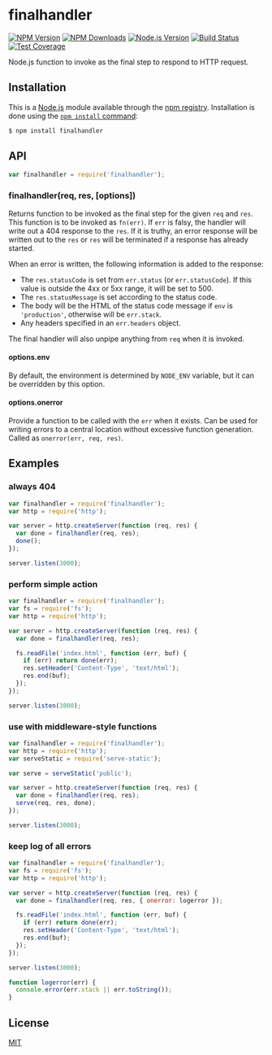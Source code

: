 # finalhandler

[![NPM Version][npm-image]][npm-url]
[![NPM Downloads][downloads-image]][downloads-url]
[![Node.js Version][node-image]][node-url]
[![Build Status][github-actions-ci-image]][github-actions-ci-url]
[![Test Coverage][coveralls-image]][coveralls-url]

Node.js function to invoke as the final step to respond to HTTP request.

## Installation

This is a [Node.js](https://nodejs.org/en/) module available through the
[npm registry](https://www.npmjs.com/). Installation is done using the
[`npm install` command](https://docs.npmjs.com/getting-started/installing-npm-packages-locally):

```sh
$ npm install finalhandler
```

## API

```js
var finalhandler = require('finalhandler');
```

### finalhandler(req, res, [options])

Returns function to be invoked as the final step for the given `req` and `res`.
This function is to be invoked as `fn(err)`. If `err` is falsy, the handler will
write out a 404 response to the `res`. If it is truthy, an error response will
be written out to the `res` or `res` will be terminated if a response has already
started.

When an error is written, the following information is added to the response:

- The `res.statusCode` is set from `err.status` (or `err.statusCode`). If
  this value is outside the 4xx or 5xx range, it will be set to 500.
- The `res.statusMessage` is set according to the status code.
- The body will be the HTML of the status code message if `env` is
  `'production'`, otherwise will be `err.stack`.
- Any headers specified in an `err.headers` object.

The final handler will also unpipe anything from `req` when it is invoked.

#### options.env

By default, the environment is determined by `NODE_ENV` variable, but it can be
overridden by this option.

#### options.onerror

Provide a function to be called with the `err` when it exists. Can be used for
writing errors to a central location without excessive function generation. Called
as `onerror(err, req, res)`.

## Examples

### always 404

```js
var finalhandler = require('finalhandler');
var http = require('http');

var server = http.createServer(function (req, res) {
  var done = finalhandler(req, res);
  done();
});

server.listen(3000);
```

### perform simple action

```js
var finalhandler = require('finalhandler');
var fs = require('fs');
var http = require('http');

var server = http.createServer(function (req, res) {
  var done = finalhandler(req, res);

  fs.readFile('index.html', function (err, buf) {
    if (err) return done(err);
    res.setHeader('Content-Type', 'text/html');
    res.end(buf);
  });
});

server.listen(3000);
```

### use with middleware-style functions

```js
var finalhandler = require('finalhandler');
var http = require('http');
var serveStatic = require('serve-static');

var serve = serveStatic('public');

var server = http.createServer(function (req, res) {
  var done = finalhandler(req, res);
  serve(req, res, done);
});

server.listen(3000);
```

### keep log of all errors

```js
var finalhandler = require('finalhandler');
var fs = require('fs');
var http = require('http');

var server = http.createServer(function (req, res) {
  var done = finalhandler(req, res, { onerror: logerror });

  fs.readFile('index.html', function (err, buf) {
    if (err) return done(err);
    res.setHeader('Content-Type', 'text/html');
    res.end(buf);
  });
});

server.listen(3000);

function logerror(err) {
  console.error(err.stack || err.toString());
}
```

## License

[MIT](LICENSE)

[npm-image]: https://img.shields.io/npm/v/finalhandler.svg
[npm-url]: https://npmjs.org/package/finalhandler
[node-image]: https://img.shields.io/node/v/finalhandler.svg
[node-url]: https://nodejs.org/en/download
[coveralls-image]: https://img.shields.io/coveralls/pillarjs/finalhandler.svg
[coveralls-url]: https://coveralls.io/r/pillarjs/finalhandler?branch=master
[downloads-image]: https://img.shields.io/npm/dm/finalhandler.svg
[downloads-url]: https://npmjs.org/package/finalhandler
[github-actions-ci-image]: https://img.shields.io/github/workflow/status/pillarjs/finalhandler/ci/master?label=ci
[github-actions-ci-url]: https://github.com/jshttp/pillarjs/finalhandler?query=workflow%3Aci
